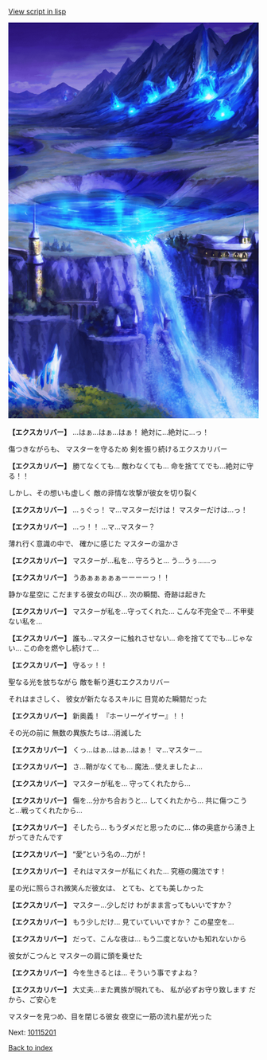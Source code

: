 [View script in lisp](../scripts/10111203.txt)

![highland_night.png](../images/backgrounds/highland_night.png)

**【エクスカリバー】**
…はぁ…はぁ…はぁ！
絶対に…絶対に…っ！

傷つきながらも、
マスターを守るため
剣を振り続けるエクスカリバー

**【エクスカリバー】**
勝てなくても…
敵わなくても…
命を捨ててでも…絶対に守る！！

しかし、その想いも虚しく
敵の非情な攻撃が彼女を切り裂く

**【エクスカリバー】**
…ぅぐっ！
マ…マスターだけは！
マスターだけは…っ！

**【エクスカリバー】**
…っ！！
…マ…マスター？

薄れ行く意識の中で、
確かに感じた
マスターの温かさ

**【エクスカリバー】**
マスターが…私を…
守ろうと…
う…うぅ……っ

**【エクスカリバー】**
うあぁぁぁぁぁーーーーっ！！

静かな星空に
こだまする彼女の叫び…
次の瞬間、奇跡は起きた

**【エクスカリバー】**
マスターが私を…守ってくれた…
こんな不完全で…
不甲斐ない私を…

**【エクスカリバー】**
誰も…マスターに触れさせない…
命を捨ててでも…じゃない…
この命を燃やし続けて…

**【エクスカリバー】**
守るッ！！

聖なる光を放ちながら
敵を斬り進むエクスカリバー

それはまさしく、
彼女が新たなるスキルに
目覚めた瞬間だった

**【エクスカリバー】**
新奥義！
『ホーリーゲイザー』！！

その光の前に
無数の異族たちは…消滅した

**【エクスカリバー】**
くっ…はぁ…はぁ…はぁ！
マ…マスター…

**【エクスカリバー】**
さ…鞘がなくても…
魔法…使えましたよ…

**【エクスカリバー】**
マスターが私を…
守ってくれたから…

**【エクスカリバー】**
傷を…分かち合おうと…
してくれたから…
共に傷つこうと…戦ってくれたから…

**【エクスカリバー】**
そしたら…
もうダメだと思ったのに…
体の奥底から湧き上がってきたんです

**【エクスカリバー】**
“愛”という名の…力が！

**【エクスカリバー】**
それはマスターが私にくれた…
究極の魔法です！

星の光に照らされ微笑んだ彼女は、
とても、とても美しかった

**【エクスカリバー】**
マスター…少しだけ
わがまま言ってもいいですか？

**【エクスカリバー】**
もう少しだけ…
見ていていいですか？
この星空を…

**【エクスカリバー】**
だって、こんな夜は…
もう二度とないかも知れないから

彼女がこつんと
マスターの肩に頭を乗せた

**【エクスカリバー】**
今を生きるとは…
そういう事ですよね？

**【エクスカリバー】**
大丈夫…また異族が現れても、
私が必ずお守り致します
だから、ご安心を

マスターを見つめ、目を閉じる彼女
夜空に一筋の流れ星が光った


Next: [10115201](10115201.md)

[Back to index](index.md)
